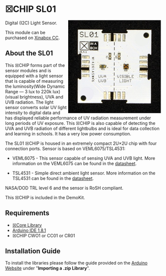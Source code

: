 # ☒CHIP SL01
<img src="extras/SL01 V1.0.0.JPG" width="300" align="right">
Digital (I2C) Light Sensor.

This module can be purchased on [Xinabox CC](https://xinabox.cc/SW01/).

## About the SL01
This ☒CHIP forms part of the sensor modules and is equipped with a light sensor that is capable of measuring the luminosity(Wide Dynamic Range — 3 lux to 220k lux) (visual brightness), UVA and UVB radiation. The light sensor converts solar UV light intensity to digital data and has displayed reliable performance of UV radiation measurement under long periods of UV exposure.  This ☒CHIP is also capable of detecting the UVA and UVB radiation of different lightbulbs and is ideal for data collection and learning in schools. It has a very low power consumption. 

The SL01 ☒CHIP is housed in an extremely compact 2U×2U chip with four connection ports.
Sensor is based on VEML6075/TSL4531:

- VEML6075 - This sensor capable of sensing UVA and UVB light. More information on the VEML6075 can be found in the [datasheet](http://www.vishay.com/docs/84304/veml6075.pdf).

- TSL4531 - Simple direct ambient light sensor. More information on the TSL4531 can be found in the [datasheet](http://media.digikey.com/pdf/Data%20Sheets/Austriamicrosystems%20PDFs/TSL4531.pdf).

NASA/DOD TRL level 6 and the sensor is RoSH compliant.

This ☒CHIP is included in the DemoKit.

## Requirements
  - [☒Core Library](https://github.com/xinabox/xCore)
  - [Arduino IDE 1.8.1](https://www.arduino.cc/en/main/software)
  - ☒CHIP CWO1 or CC01 or CR01
  
## Installation Guide
To install the libraries please follow the guide provided on the [Arduino Website](https://www.arduino.cc/en/Guide/Libraries) under "**Importing a .zip Library**".

